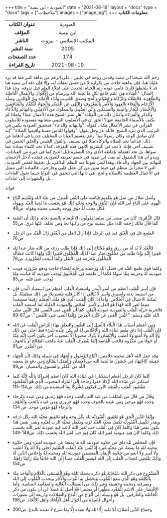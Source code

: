 +++
title = "العبودية - ابن تيمية"
date = "2021-08-19"
layout = "docs"
type = "docs"
tags = ["ملاحظات"]
images = ["image.jpg"]
+++
**معلومات الكتاب**:

|               |                    |
| :------------: |   :-----------:   |
|  **عنوان الكتاب**  |    العبودية     |
|     **المؤلف**     |    ابن تيمية    |
|     **الناشر**     |  المكتب الإسلامي - بيروت   |
|   **سنة النشر**    | 2005 |
|  **عدد الصفحات**   |    174     |
| **تاريخ القراءة**  |  2021-08-19   |


رحم الله شيخنا ابن تيمية وقدس روحه في عليين..
على الرغم من بداهة كثير مما قد يرد عليك هنا، فإن بداهته جاءت من تكراره لا من حسن تعقلك له، وإلا فإن دقة ابن تيمية هنا قد لا يلحظها قارئ عامي عوده رتم الحياة الحديث على ابتلاع العلم قبل تذوقه، وخذ هذا المثال:
"الْعِبَادَة هِيَ اسْم جَامع لكل مَا يُحِبهُ الله ويرضاه من الْأَقْوَال والأعمال الْبَاطِنَة وَالظَّاهِرَة. فَالصَّلَاة وَالزَّكَاة وَالصِّيَام وَالْحج وَصدق الحَدِيث وَأَدَاء الْأَمَانَة وبرّ الْوَالِدين وصلَة الْأَرْحَام وَالْوَفَاء بالعهود وَالْأَمر بِالْمَعْرُوفِ وَالنَّهْي عَن الْمُنكر وَالْجهَاد للْكفَّار وَالْمُنَافِقِينَ وَالْإِحْسَان للْجَار واليتيم والمسكين وَابْن السَّبِيل والمملوك من الْآدَمِيّين والبهائم وَالدُّعَاء وَالذكر وَالْقِرَاءَة وأمثال ذَلِك من الْعِبَادَة"
هل نشر الشيخ هذه الأعمال عبثا؟ ولماذا لم يكتف بالأسماء الجامعة عنها؟
الحق أن في الأسلوب التيمي مشابهة مقصودة للأسلوب القرآني في نشر الأعمال هكذا، كقوله: "والبهائم والدعاء" فتحقيق العبودية يكمن في الترتيب الذي نثره الشيخ، فالله عز وجل يقول: "وقولوا للناس حسنا وأقيموا الصلاة" "إنه كان صادق الوعد وكان رسولا نبيا" رغم تقسيم العبادات المختلف جذريا في أذهاننا عن ذلك، فدائما تجد الصلاة والزكاة مثلا في تصنيف، والقول الحسن والخلق الحسن في تصنيف آخر، فإنك لا تجد في التشريع الإلهي هذه التفرقة، كما لا تجد اكتفاء بعبادة عما سواها، بل تجد اهتماما بإماطة الأذى وحد الشفرة قبل الذبح كما في غيره من العبادات، ويبدو أن هذا الشمول لم يفت ابن تيمية في خضم تعريفه للعبودية، فتجده أدخل الإحسان للبهائم بين الجهاد والدعاء، وهذا ليس تفويتا منه للنظم البلاغي، بل تحقيقا لمعنى العبودية، التي لا تتجزأ بل تنتظم في خيط متين من كل عمل قلبي وجارحي..
فالعبادة التي تتمثل في الأعمال العظيمة كالصلاة والحج، هي ذاتها التي تتحقق في النوايا حينما تحول العادات بل والشهوات إلى عبادات..



فوائد

  - وأصل ضلال من ضل هُوَ بِتَقْدِيم قِيَاسه على النَّص الْمنزل من عِنْد الله وَتَقْدِيم اتِّبَاع الْهوى على اتِّبَاع أَمر الله فَإِن الذَّوْق والوجد وَنَحْو ذَلِك هُوَ بِحَسب مَا يُحِبهُ العَبْد ويهواه فَكل محب لَهُ ذوق وَوجد بِحَسب محبته وهواه. ص48

  - قَالَ الزُّهْرِيّ: كَانَ من مضى من سلفنا يَقُولُونَ: الِاعْتِصَام بِالسنةِ نجاة. وَذَلِكَ أَن السّنة كَمَا قَالَ مَالك رَحمَه الله: مثل سفينة نوح من ركبهَا نجا وَمن تخلف عَنْهَا غرق. ص55

  - الطمع غل فِي الْعُنُق قيد فِي الرجل فَإِذا زَالَ الغل من الْعُنُق زَالَ الْقَيْد من الرجل. ص76

  - فَالْعَبْد لَا بُد لَهُ من رزق وَهُوَ مُحْتَاج إِلَى ذَلِك فَإِذا طلب رزقه من الله صَار عبدا لله فَقِيرا إِلَيْهِ وَإِذا طلبه من مَخْلُوق صَار عبدا لذَلِك الْمَخْلُوق فَقِيرا إِلَيْهِ وَلِهَذَا كَانَت مَسْأَلَة الْمَخْلُوق مُحرمَة فِي الأَصْل وَإِنَّمَا أبيحت للضَّرُورَة. ص78

  - وَكلما قوي طمع العَبْد فِي فضل الله وَرَحمته ورجائه لقَضَاء حَاجته وَدفع ضَرُورَته قويت عبوديته لَهُ وحريته مِمَّا سواهُ فَكَمَا أَن طمعه فِي الْمَخْلُوق يُوجب عبوديته لَهُ فيأسه مِنْهُ يُوجب غنى قلبه. ص85

  - فَإِن أسر الْقلب أعظم من أسر الْبدن واستعباد الْقلب أعظم من استعباد الْبدن فَإِن من استبعد بدنه واسترق وَأسر لَا يُبَالِي إِذا كَانَ قلبه مستريحًا من ذَلِك مطمئنًا، بل يُمكنهُ الاحتيال فِي الْخَلَاص. وَأما إِذا كَانَ الْقلب الَّذِي هُوَ ملك الْجِسْم رَقِيقا مستعبدا متيما لغير الله فَهَذَا هُوَ الذل والأسر الْمَحْض والعبودية الذليلة لما استعبد الْقلب فالحرية حريَّة الْقلب والعبودية عبودية الْقلب كَمَا أَن الْغنى غنى النَّفس قَالَ النَّبِي صلى الله عَلَيْهِ وَسلم: " لَيْسَ الْغنى عَن كَثْرَة الْعرض وَإِنَّمَا الْغنى غنى النَّفس ". ص87-89

  - وَمن أعظم أَسبَاب هَذَا الْبلَاء (الْميل إِلَى الصُّور والتعلق بهَا) إِعْرَاض الْقلب عَن الله فَإِن الْقلب إِذا ذاق طعم عبَادَة الله وَالْإِخْلَاص لَهُ لم يكن عِنْده شَيْء قطّ أحلى من ذَلِك وَلَا ألذ وَلَا أمتع وَلَا أطيب وَالْإِنْسَان لَا يتْرك محبوبا إِلَّا بمحبوب آخر يكون أحب إِلَيْهِ مِنْهُ أَو خوفًا من مَكْرُوه فالحب الْفَاسِد إِنَّمَا ينْصَرف الْقلب عَنهُ بالحب الصَّالح أَو بالخوف من الضَّرَر. ص91

  - وَقد جعل الله لأهل محبته علامتين: اتِّبَاع الرَّسُول وَالْجهَاد فِي سَبيله وَذَلِكَ لِأَن الْجِهَاد حَقِيقَة الِاجْتِهَاد فِي حُصُول مَا يُحِبهُ الله من الْإِيمَان وَالْعَمَل الصَّالح وَمن دفع مَا يبغضه الله من الْكفْر والفسوق والعصيان. ص99

  - كلما كَانَ الرجل أعظم استكبارا عَن عبَادَة الله كَانَ أعظم إشراكا بِاللَّه لِأَنَّهُ كلما استكبر عَن عبَادَة الله ازْدَادَ فقرا وحاجة إِلَى المُرَاد المحبوب الَّذِي هُوَ الْمَقْصُود مَقْصُود الْقلب بِالْقَصْدِ الأول فَيكون مُشْركًا بِمَا استعبده من ذَلِك. ص114-115

  - وَقَالَ من قَالَ من السّلف: من عبد الله بالحب وَحده فَهُوَ زنديق وَمن عَبده بالرجاء وَحده فَهُوَ مرجئ وَمن عَبده بالخوف وَحده فَهُوَ حروري وَمن عَبده بالحب وَالْخَوْف والرجاء فَهُوَ مُؤمن موحد. ص 134

  - وَإِنَّمَا الدَّين الْحق هُوَ تَحْقِيق الْعُبُودِيَّة لله بِكُل وَجه وَهُوَ تَحْقِيق محبَّة الله بِكُل دَرَجَة وبقدر تَكْمِيل الْعُبُودِيَّة تكمل محبَّة العَبْد لرَبه وتكمل محبَّة الرب لعَبْدِهِ وبقدر نقص هَذَا يكون نقص هَذَا وَكلما كَانَ فِي الْقلب حب لغير الله كَانَت فِيهِ عبودية لغير الله بِحَسب ذَلِك وَكلما كَانَ فِيهِ عبودية لغير الله كَانَ فِيهِ حب لغير الله بِحَسب ذَلِك. ص148-149

  - فَإِن المخلص لله ذاق من حلاوة عبوديته لله مَا يمنعهُ عَن عبوديته لغيره وَمن حلاوة محبته لله مَا يمنعهُ عَن محبَّة غَيره إِذْ لَيْسَ عِنْد الْقلب السَّلِيم أحلى وَلَا ألذ وَلَا أطيب وَلَا أسر وَلَا أنعم من حلاوة الْإِيمَان المتضمن عبوديته لله ومحبته لَهُ وإخلاص الدَّين لَهُ وَذَلِكَ يَقْتَضِي انجذاب الْقلب إِلَى الله فَيصير الْقلب منيبا إِلَى الله خَائفًا مِنْهُ رَاغِبًا رَاهِبًا. ص154

  - الْمَشْرُوع فِي ذكر الله سُبْحَانَهُ هُوَ ذكره بجملة تَامَّة وَهُوَ الْمُسَمّى بالْكلَام وَالْوَاحد مِنْهُ بِالْكَلِمَةِ وَهُوَ الَّذِي ينفع الْقُلُوب وَيحصل بِهِ الثَّوَاب وَالْأَجْر ويجذب الْقُلُوب إِلَى الله ومعرفته ومحبته وخشيته وَغير ذَلِك من المطالب الْعَالِيَة والمقاصد السامية. وَأما الِاقْتِصَار على الِاسْم الْمُفْرد مظْهرا أَو مضمرا فَلَا أصل لَهُ فضلا عَن أَن يكون من ذكر الْخَاصَّة والعارفين. بل هُوَ وَسِيلَة إِلَى أَنْوَاع من الْبدع والضلالات وذريعة إِلَى تصورات وأحوال فَاسِدَة من أَحْوَال أهل الْإِلْحَاد وَأهل الِاتِّحَاد. ص198

  - وجماع الدَّين أصلان: أَلا نعْبد إِلَّا الله وَلَا نعبده إِلَّا بِمَا شرع لَا نعبده بالبدع. ص200

  

